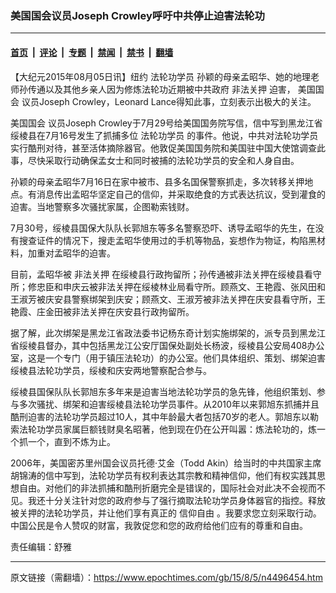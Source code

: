 ### 美国国会议员Joseph Crowley呼吁中共停止迫害法轮功

---

#### [首页](../../../..?n4496454) &nbsp;|&nbsp; [评论](../../../../../epoch-comment?n4496454) &nbsp;|&nbsp; [专题](../../../../../epoch-special?n4496454) &nbsp;|&nbsp; [禁闻](../../../../../epoch-news?n4496454) &nbsp;|&nbsp; [禁书](../../../../../books?n4496454) &nbsp;|&nbsp; [翻墙](https://github.com/gfw-breaker/nogfw/blob/master/README.md?n4496454)


<div class="post_content" id="artbody" itemprop="articleBody">
 <!-- article content begin -->
 <p>
  【大纪元2015年08月05日讯】纽约
  <ok href="https://www.epochtimes.com/gb/tag/%E6%B3%95%E8%BD%AE%E5%8A%9F%E5%AD%A6%E5%91%98.html">
   法轮功学员
  </ok>
  孙颖的母亲孟昭华、她的地理老师孙传通以及其他乡亲人因为修炼法轮功近期被中共政府
  <ok href="https://www.epochtimes.com/gb/tag/%E9%9D%9E%E6%B3%95%E5%85%B3%E6%8A%BC.html">
   非法关押
  </ok>
  迫害，
  <ok href="https://www.epochtimes.com/gb/tag/%E7%BE%8E%E5%9B%BD%E5%9B%BD%E4%BC%9A.html">
   美国国会
  </ok>
  议员Joseph Crowley，Leonard Lance得知此事，立刻表示出极大的关注。
 </p>
 <p>
  <ok href="https://www.epochtimes.com/gb/tag/%E7%BE%8E%E5%9B%BD%E5%9B%BD%E4%BC%9A.html">
   美国国会
  </ok>
  议员Joseph Crowley于7月29号给美国国务院写信，信中写到黑龙江省绥棱县在7月16号发生了抓捕多位
  <ok href="https://www.epochtimes.com/gb/tag/%E6%B3%95%E8%BD%AE%E5%8A%9F%E5%AD%A6%E5%91%98.html">
   法轮功学员
  </ok>
  的事件。他说，中共对法轮功学员实行酷刑对待，甚至活体摘除器官。他敦促美国国务院和美国驻中国大使馆调查此事，尽快采取行动确保孟女士和同时被捕的法轮功学员的安全和人身自由。
 </p>
 <p>
  孙颖的母亲孟昭华7月16日在家中被市、县多名国保警察抓走，多次转移关押地点。有消息传出孟昭华坚定自己的信仰，并采取绝食的方式表达抗议，受到灌食的迫害。当地警察多次骚扰家属，企图勒索钱财。
 </p>
 <p>
  7月30号，绥棱县国保大队队长郭旭东等多名警察恐吓、诱导孟昭华的先生，在没有搜查证件的情况下，搜走孟昭华使用过的手机等物品，妄想作为物证，构陷黑材料，加重对孟昭华的迫害。
 </p>
 <p>
  目前，孟昭华被
  <ok href="https://www.epochtimes.com/gb/tag/%E9%9D%9E%E6%B3%95%E5%85%B3%E6%8A%BC.html">
   非法关押
  </ok>
  在绥棱县行政拘留所；孙传通被非法关押在绥棱县看守所；修忠臣和申庆云被非法关押在绥棱林业局看守所。顾燕文、王艳霞、张风田和王淑芳被庆安县警察绑架到庆安；顾燕文、王淑芳被非法关押在庆安县看守所，王艳霞、庄金田被非法关押在庆安县行政拘留所。
 </p>
 <p>
  据了解，此次绑架是黑龙江省政法委书记杨东奇计划实施绑架的，派专员到黑龙江省绥棱县督办，其中包括黑龙江公安厅国保处副处长杨波，绥棱县公安局408办公室，这是一个专门（用于镇压法轮功）的办公室。他们具体组织、策划、绑架迫害绥棱县法轮功学员，绥棱和庆安两地警察配合参与。
 </p>
 <p>
  绥棱县国保队队长郭旭东多年来是迫害当地法轮功学员的急先锋，他组织策划、参与多次骚扰、绑架和迫害绥棱县法轮功学员事件。从2010年以来郭旭东抓捕并且酷刑迫害的法轮功学员超过10人，其中年龄最大者包括70岁的老人。郭旭东以勒索法轮功学员家属巨额钱财臭名昭著，他到现在仍在公开叫嚣：炼法轮功的，炼一个抓一个，直到不炼为止。
 </p>
 <p>
  2006年，美国密苏里州国会议员托德‧艾金（Todd Akin）给当时的中共国家主席胡锦涛的信中写到，法轮功学员有权利表达其宗教和精神信仰，他们有权实践其思想自由。对他们的非法抓捕和酷刑折磨完全是错误的，国际社会对此决不会视而不见。我还十分关注针对您的政府参与了强行摘取法轮功学员身体器官的指控。释放被关押的法轮功学员，并让他们享有真正的
  <ok href="https://www.epochtimes.com/gb/tag/%E4%BF%A1%E4%BB%B0%E8%87%AA%E7%94%B1.html">
   信仰自由
  </ok>
  。我要求您立刻采取行动。中国公民是令人赞叹的财富，我敦促您和您的政府给他们应有的尊重和自由。
 </p>
 <p>
  责任编辑：舒雅
 </p>
 <!-- article content end -->
 <div id="below_article_ad">
 </div>
</div>


---

原文链接（需翻墙）：https://www.epochtimes.com/gb/15/8/5/n4496454.htm